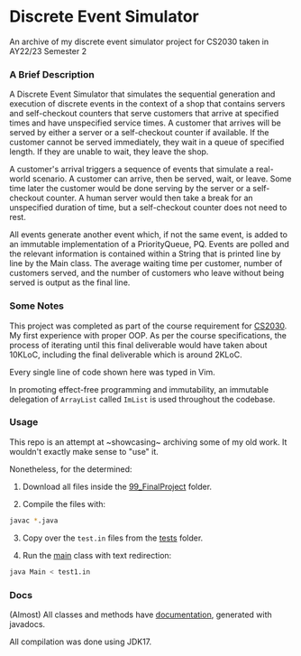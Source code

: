# Discrete Event Simulator
An archive of my discrete event simulator project for CS2030 taken in AY22/23 Semester 2 

### A Brief Description
A Discrete Event Simulator that simulates the sequential generation and execution of discrete events in the context of a shop that contains servers and self-checkout counters that serve customers that arrive at specified times and have unspecified service times. A customer that arrives will be served by either a server or a self-checkout counter if available. If the customer cannot be served immediately, they wait in a queue of specified length. If they are unable to wait, they leave the shop.

A customer's arrival triggers a sequence of events that simulate a real-world scenario. A customer can arrive, then be served, wait, or leave. Some time later the customer would be done serving by the server or a self-checkout counter. A human server would then take a break for an unspecified duration of time, but a self-checkout counter does not need to rest.

All events generate another event which, if not the same event, is added to an immutable implementation of a PriorityQueue, PQ. Events are polled and the relevant information is contained within a String that is printed line by line by the Main class. The average waiting time per customer, number of customers served, and the number of customers who leave without being served is output as the final line.

### Some Notes

This project was completed as part of the course requirement for [CS2030](https://nusmods.com/courses/CS2030/programming-methodology-ii). My first experience with proper OOP. As per the course specifications, the process of iterating until this final deliverable would have taken about 10KLoC, including the final deliverable which is around 2KLoC. 

Every single line of code shown here was typed in Vim.

In promoting effect-free programming and immutability, an immutable delegation of `ArrayList` called `ImList` is used throughout the codebase.

### Usage

This repo is an attempt at ~showcasing~ archiving some of my old work. It wouldn't exactly make sense to "use" it.

Nonetheless, for the determined:

1. Download all files inside the [99_FinalProject](99_FinalProject) folder.

2. Compile the files with:

```sh
javac *.java
```

3. Copy over the `test.in` files from the [tests](99_FinalProject/tests) folder.

4. Run the [main](99_FinalProject/Main.java) class with text redirection:

```sh
java Main < test1.in
```

### Docs

(Almost) All classes and methods have [documentation](99_FinalProject/javadocs/allclasses-index.html), generated with javadocs. 

All compilation was done using JDK17.
